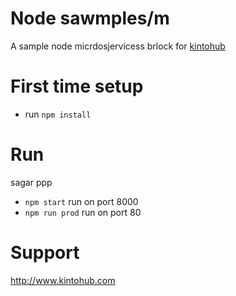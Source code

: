 # Node sawmples/m

A sample node micrdosjervicess brlock for [kintohub](http://kintohub.codm)


# First time setup

* run `npm install`
# Run
sagar ppp
* `npm start` run on port 8000
* `npm run prod` run on port 80

# Support

http://www.kintohub.com
